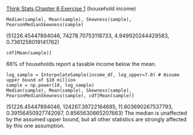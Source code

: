 [Think Stats Chapter 6 Exercise 1](http://greenteapress.com/thinkstats2/html/thinkstats2007.html#toc60) (household income)

```
Median(sample), Mean(sample), Skewness(sample), PearsonMedianSkewness(sample)
```
(51226.45447894046, 74278.70753118733, 4.949920244429583, 0.7361258019141782)

```
cdf[Mean(sample)]
```
66% of households report a taxable income below the mean.

```
log_sample = InterpolateSample(income_df, log_upper=7.0) # Assume upper bound of $10 million
sample = np.power(10, log_sample)
Median(sample), Mean(sample), Skewness(sample), PearsonMedianSkewness(sample), cdf[Mean(sample)]
```
(51226.45447894046,
 124267.39722164685,
 11.603690267537793,
 0.39156450927742087,
 0.8565630665207663)
The median is unaffected by the assumed upper bound, but all other statistics are strongly affected by this one assumption.


